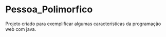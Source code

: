 # Pessoa_Polimorfico
Projeto criado para exemplificar algumas características da programação web com java.
